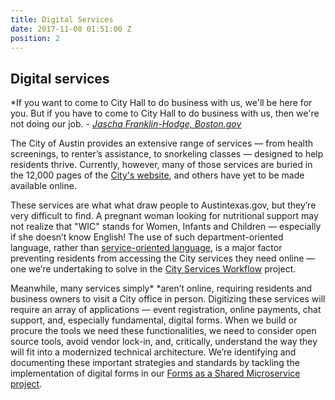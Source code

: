 ```yaml
---
title: Digital Services
date: 2017-11-08 01:51:00 Z
position: 2
---
```


## Digital services 

*If you want to come to City Hall to do business with us, we'll be here for you. But if you have to come to City Hall to do business with us, then we're not doing our job. 
	- *[Jascha Franklin-Hodge, Boston.gov](https://github.com/CityOfBoston/Forms/)*

The City of Austin provides an extensive range of services — from health screenings, to renter’s assistance, to snorkeling classes —  designed to help residents thrive. Currently, however, many of those services are buried in the 12,000 pages of the [City's website](http://austintexas.gov/),  and others have yet to be made available online. 

These services are what what draw people to Austintexas.gov, but they’re very difficult to find. A pregnant woman looking for nutritional support may not realize that "WIC" stands for Women, Infants and Children — especially if she doesn’t know English! The use of such department-oriented language, rather than [service-oriented language](https://medium.com/civiqueso/transitioning-to-service-oriented-language-bd5533cb0404), is a major factor preventing residents from accessing the City services they need online — one we’re undertaking to solve in the [City Services Workflow](/projects/austin-digital-services-discovery/city-services-workflow/discovery/) project.

Meanwhile, many services simply* *aren’t online, requiring residents and business owners to visit a City office in person. Digitizing these services will require an array of applications — event registration, online payments, chat support, and, especially fundamental, digital forms. When we build or procure the tools we need these functionalities, we need to consider open source tools, avoid vendor lock-in, and, critically, understand the way they will fit into a modernized technical architecture. We’re identifying and documenting these important strategies and standards by tackling the implementation of digital forms in our [Forms as a Shared Microservice project](/projects/austin-digital-services-discovery/shared-microservice/).
